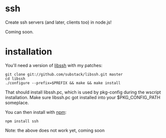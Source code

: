 ssh
===

Create ssh servers (and later, clients too) in node.js!

Coming soon.

installation
============

You'll need a version of [libssh](http://libssh.org/) with my patches:

    git clone git://github.com/substack/libssh.git master
    cd libssh
    ./configure --prefix=$PREFIX && make && make install

That should install libssh.pc, which is used by pkg-config during the
wscript installation. Make sure libssh.pc got installed into your
$PKG_CONFIG_PATH someplace.

You can then install with [npm](http://npmjs.org):

    npm install ssh

Note: the above does not work yet, coming soon
